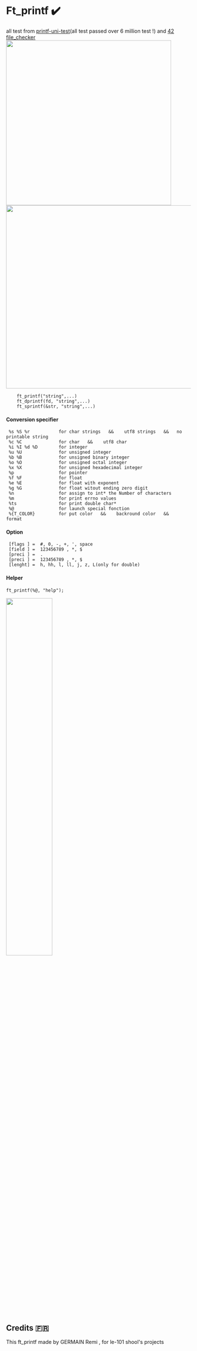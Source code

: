 # Ft_printf :heavy_check_mark:
all test from <a href="https://github.com/alelievr/printf-unit-test">printf-uni-test</a>(all test passed over 6 million test !) and <a href="https://github.com/jgigault/42FileChecker">42 file_checker</a>
<br />
<img src="https://i.imgur.com/XdwBogU.png" width="450"> <img src="https://i.imgur.com/LN3sIhS.png" height="500" width="650">

``` 
    ft_printf("string",...)
    ft_dprintf(fd, "string",...)
    ft_sprintf(&str, "string",...)
```


#### Conversion specifier
```
 %s %S %r           for char strings   &&    utf8 strings   &&   no printable string
 %c %C              for char   &&    utf8 char
 %i %I %d %D        for integer
 %u %U              for unsigned integer
 %b %B              for unsigned binary integer
 %o %O              for unsigned octal integer
 %x %X              for unsigned hexadecimal integer
 %p                 for pointer
 %f %F              for float
 %e %E              for float with exponent
 %g %G              for float witout ending zero digit
 %n                 for assign to int* the Number of characters
 %m                 for print errno values
 %ts                for print double char*
 %@                 for launch special fonction
 %{T_COLOR}         for put color   &&    backround color   &&    format
```

#### Option
```
 [flags ] =  #, 0, -, +, ', space
 [field ] =  123456789 , *, $
 [preci ] =  .
 [preci ] =  123456789 , *, $
 [lenght] =  h, hh, l, ll, j, z, L(only for double)
 ````
#### Helper
```
ft_printf(%@, "help");
 ````

 <img src="https://i.imgur.com/K3BjTX5.png" width= 50%>

 
 
 ## Credits :fr:
 
 This ft_printf made by GERMAIN Remi , for le-101 shool's projects
